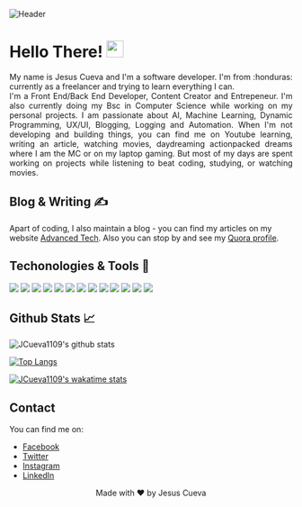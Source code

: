 ![Header](./assets/githubHeader.gif)

# Hello There! 	<img src="https://raw.githubusercontent.com/MartinHeinz/MartinHeinz/master/wave.gif" width="30px">

<p align="justify"> My name is Jesus Cueva and I'm a software developer. I'm from :honduras: currently as a freelancer and trying to learn everything I can. 
<br>
I'm a Front End/Back End Developer, Content Creator and Entrepeneur. I'm also currently doing my Bsc in Computer Science while working on my personal projects. I am passionate about AI, Machine Learning, Dynamic Programming, UX/UI, Blogging, Logging and Automation. When I'm not developing and building things, you can find me on Youtube learning, writing an article, watching movies, daydreaming actionpacked dreams where I am the MC or on my laptop gaming. But most of my days are spent working on projects while listening to beat coding, studying, or watching movies. </p>

## Blog & Writing ✍️ 
Apart of coding, I also maintain a blog - you can find my articles on my website [Advanced Tech](https://jesuscueva100.wixsite.com/advtech "Advanced Tech Blog"). Also you can stop by and see my [Quora profile](https://www.quora.com/profile/Jesùs-Cueva "jcueva0911 on quora").

## Techonologies & Tools 🧰
 ![](https://img.shields.io/badge/OS-Linux-green)
 ![](https://img.shields.io/badge/OS-Windows-green)
 ![](https://img.shields.io/badge/Editor-Netbeans-yellow)
 ![](https://img.shields.io/badge/Editor-VSCode-yellow)
 ![](https://img.shields.io/badge/Editor-VSCommunity-yellow)
 ![](https://img.shields.io/badge/Editor-IntelliJ-yellow)
 ![](https://img.shields.io/badge/Code-Java-blue)
 ![](https://img.shields.io/badge/Code-C++-blue)
 ![](https://img.shields.io/badge/Code-C-blue)
 ![](https://img.shields.io/badge/Code-Python-blue)
 ![](https://img.shields.io/badge/Tools-OracleDB-red)
 ![](https://img.shields.io/badge/Tools-H2-red)
 ![](https://img.shields.io/badge/Tools-MySQL-red)


## Github Stats 📈 
![JCueva1109's github stats](https://github-readme-stats.vercel.app/api?username=jcueva1109&show_icons=true&hide=prs,issues,stars&theme=tokyonight "jcueva1109's github stats")

[![Top Langs](https://github-readme-stats.vercel.app/api/top-langs/?username=jcueva1109&theme=tokyonight)](https://github.com/jcueva1109) 

[![JCueva1109's wakatime stats](https://github-readme-stats.vercel.app/api/wakatime?username=jcueva1109)](https://wakatime.com)

## Contact 
You can find me on: 
* [Facebook](https://www.facebook.com/jcueva1109 "Facebook")
* [Twitter](https://twitter.com/JesusCueva0911?s=09 "Twitter")
* [Instagram](https://www.instagram.com/jcueva0911/ "Instagram")
* [LinkedIn](www.linkedin.com/in/jcueva0911 "LinkedIn")

<p align="center">Made with ❤️ by Jesus Cueva </p>